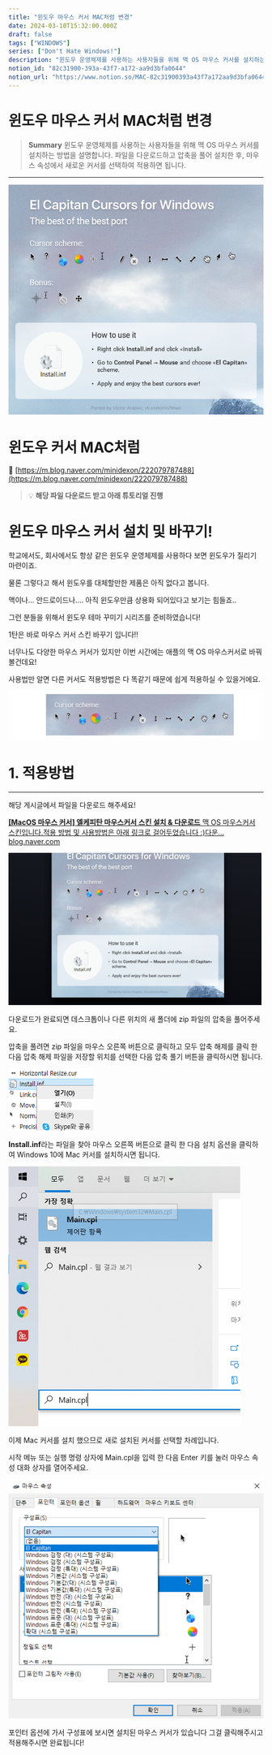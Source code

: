 ```yaml
---
title: "윈도우 마우스 커서 MAC처럼 변경"
date: 2024-03-10T15:32:00.000Z
draft: false
tags: ["WINDOWS"]
series: ["Don't Hate Windows!"]
description: "윈도우 운영체제를 사용하는 사용자들을 위해 맥 OS 마우스 커서를 설치하는 방법을 설명합니다. 파일을 다운로드하고 압축을 풀어 설치한 후, 마우스 속성에서 새로운 커서를 선택하여 적용하면 됩니다."
notion_id: "82c31900-393a-43f7-a172-aa9d3bfa0644"
notion_url: "https://www.notion.so/MAC-82c31900393a43f7a172aa9d3bfa0644"
---
```


# 윈도우 마우스 커서 MAC처럼 변경

> **Summary**
> 윈도우 운영체제를 사용하는 사용자들을 위해 맥 OS 마우스 커서를 설치하는 방법을 설명합니다. 파일을 다운로드하고 압축을 풀어 설치한 후, 마우스 속성에서 새로운 커서를 선택하여 적용하면 됩니다.

---

![Image](image_88ca91cc2c98.png)

# 윈도우 커서 MAC처럼

🔗 [https://m.blog.naver.com/minidexon/222079787488](https://m.blog.naver.com/minidexon/222079787488)

> 💡 **해당 파일 다운로드 받고 아래 튜토리얼 진행**
>

# 윈도우 마우스 커서 설치 및 바꾸기!





학교에서도, 회사에서도 항상 같은 윈도우 운영체제를 사용하다 보면 윈도우가 질리기 마련이죠.

물론 그렇다고 해서 윈도우를 대체할만한 제품은 아직 없다고 봅니다.

맥이나... 안드로이드나.... 아직 윈도우만큼 상용화 되어있다고 보기는 힘들죠..



그런 분들을 위해서 윈도우 테마 꾸미기 시리즈를 준비하였습니다!



1탄은 바로 마우스 커서 스킨 바꾸기 입니다!!



너무나도 다양한 마우스 커서가 있지만 이번 시간에는 애플의 맥 OS 마우스커서로 바꿔볼건데요!



사용법만 알면 다른 커서도 적용방법은 다 똑같기 때문에 쉽게 적용하실 수 있을거에요.



![Image](image_b583c924a10c.png)







# 1. 적용방법

---

해당 게시글에서 파일을 다운로드 해주세요!



[**[MacOS 마우스 커서] 엘케피탄 마우스커서 스킨 설치 & 다운로드**](https://blog.naver.com/minidexon/222079790460)[
](https://blog.naver.com/minidexon/222079790460)[맥 OS 마우스커서 스킨입니다.적용 방법 및 사용방법은 아래 링크로 걸어두었습니다 :)다운...](https://blog.naver.com/minidexon/222079790460)[
](https://blog.naver.com/minidexon/222079790460)[blog.naver.com](https://blog.naver.com/minidexon/222079790460)

![Image](image_312f4e71ebfa.png)





다운로드가 완료되면 데스크톱이나 다른 위치의 새 폴더에 zip 파일의 압축을 풀어주세요.



압축을 풀려면 zip 파일을 마우스 오른쪽 버튼으로 클릭하고 모두 압축 해제를 클릭 한 다음 압축 해제 파일을 저장할 위치를 선택한 다음 압축 풀기 버튼을 클릭하시면 됩니다.



![Image](image_471a55f7ab8f.png)



**Install.inf**라는 파일을 찾아 마우스 오른쪽 버튼으로 클릭 한 다음 설치 옵션을 클릭하여 Windows 10에 Mac 커서를 설치하시면 됩니다.





![Image](image_dd3892fdd48f.png)



이제 Mac 커서를 설치 했으므로 새로 설치된 커서를 선택할 차례입니다.

시작 메뉴 또는 실행 명령 상자에 Main.cpl을 입력 한 다음 Enter 키를 눌러 마우스 속성 대화 상자를 열어주세요.



![Image](image_a936330d8bd4.png)



포인터 옵션에 가서 구성표에 보시면 설치된 마우스 커서가 있습니다 그걸 클릭해주시고 적용해주시면 완료됩니다!

